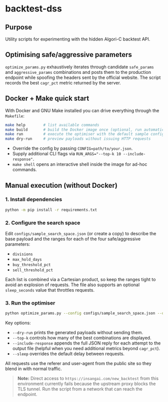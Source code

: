 # backtest-dss

## Purpose

Utility scripts for experimenting with the hidden Algori-C backtest API.

## Optimising safe/aggressive parameters

`optimize_params.py` exhaustively iterates through candidate `safe_params` and
`aggressive_params` combinations and posts them to the production endpoint while
spoofing the headers sent by the official website. The script records the best
`cagr_pct` metric returned by the server.

## Docker + Make quick start

With Docker and GNU Make installed you can drive everything through the
`Makefile`:

```bash
make help        # list available commands
make build       # build the Docker image once (optional, run automatically)
make run         # execute the optimiser with the default sample config
make dry-run     # preview payloads without issuing HTTP requests
```

- Override the config by passing `CONFIG=path/to/your.json`.
- Supply additional CLI flags via `RUN_ARGS="--top-k 10 --include-response"`.
- `make shell` opens an interactive shell inside the image for ad-hoc commands.

## Manual execution (without Docker)

### 1. Install dependencies

```bash
python -m pip install -r requirements.txt
```

### 2. Configure the search space

Edit `configs/sample_search_space.json` (or create a copy) to describe the base
payload and the ranges for each of the four safe/aggressive parameters:

- `divisions`
- `max_hold_days`
- `buy_threshold_pct`
- `sell_threshold_pct`

Each list is combined via a Cartesian product, so keep the ranges tight to avoid
an explosion of requests. The file also supports an optional `sleep_seconds`
value that throttles requests.

### 3. Run the optimiser

```bash
python optimize_params.py --config configs/sample_search_space.json --output runs/soxl.jsonl
```

Key options:

- `--dry-run` prints the generated payloads without sending them.
- `--top-k` controls how many of the best combinations are displayed.
- `--include-response` appends the full JSON reply for each attempt to the output
  file (helpful when you need additional metrics beyond `cagr_pct`).
- `--sleep` overrides the default delay between requests.

All requests use the referer and user-agent from the public site so they blend
in with normal traffic.

> **Note:** Direct access to `https://insangai.com/new_backtest` from this
> environment currently fails because the upstream proxy blocks the TLS tunnel.
> Run the script from a network that can reach the endpoint.
